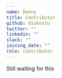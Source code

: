 ```yaml
---
name: Denny
title: Contributor
github: diskostu
twitter: ""
linkedin: ""
slack: ""
joining_date: ""
role: contributor
---
```


Still waiting for this
